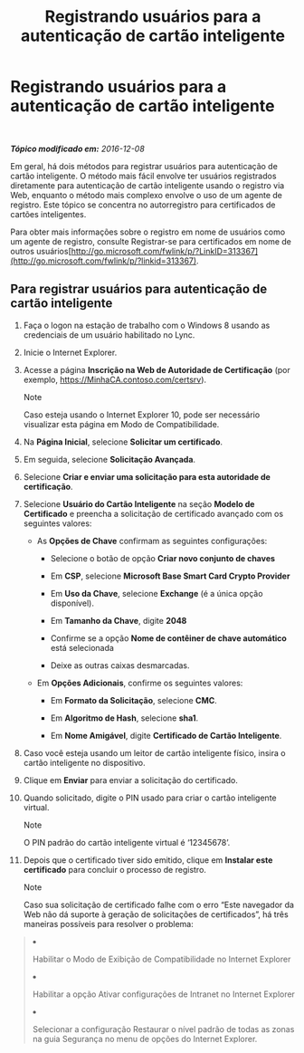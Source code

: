 ﻿---
title: Registrando usuários para a autenticação de cartão inteligente
TOCTitle: Registrando usuários para a autenticação de cartão inteligente
ms:assetid: a6445a83-a94b-423f-ba2a-12b5f84c5d75
ms:mtpsurl: https://technet.microsoft.com/pt-br/library/Dn308570(v=OCS.15)
ms:contentKeyID: 56270458
ms.date: 12/10/2016
mtps_version: v=OCS.15
ms.translationtype: HT
---

# Registrando usuários para a autenticação de cartão inteligente

 

_**Tópico modificado em:** 2016-12-08_

Em geral, há dois métodos para registrar usuários para autenticação de cartão inteligente. O método mais fácil envolve ter usuários registrados diretamente para autenticação de cartão inteligente usando o registro via Web, enquanto o método mais complexo envolve o uso de um agente de registro. Este tópico se concentra no autorregistro para certificados de cartões inteligentes.

Para obter mais informações sobre o registro em nome de usuários como um agente de registro, consulte Registrar-se para certificados em nome de outros usuários[http://go.microsoft.com/fwlink/p/?LinkID=313367](http://go.microsoft.com/fwlink/p/?linkid=313367).

## Para registrar usuários para autenticação de cartão inteligente

1.  Faça o logon na estação de trabalho com o Windows 8 usando as credenciais de um usuário habilitado no Lync.

2.  Inicie o Internet Explorer.

3.  Acesse a página **Inscrição na Web de Autoridade de Certificação** (por exemplo, https://MinhaCA.contoso.com/certsrv).
    
    > [!note]  
    > Caso esteja usando o Internet Explorer 10, pode ser necessário visualizar esta página em Modo de Compatibilidade.

4.  Na **Página Inicial**, selecione **Solicitar um certificado**.

5.  Em seguida, selecione **Solicitação Avançada**.

6.  Selecione **Criar e enviar uma solicitação para esta autoridade de certificação**.

7.  Selecione **Usuário do Cartão Inteligente** na seção **Modelo de Certificado** e preencha a solicitação de certificado avançado com os seguintes valores:
    
      - As **Opções de Chave** confirmam as seguintes configurações:
        
          - Selecione o botão de opção **Criar novo conjunto de chaves**
        
          - Em **CSP**, selecione **Microsoft Base Smart Card Crypto Provider**
        
          - Em **Uso da Chave**, selecione **Exchange** (é a única opção disponível).
        
          - Em **Tamanho da Chave**, digite **2048**
        
          - Confirme se a opção **Nome de contêiner de chave automático** está selecionada
        
          - Deixe as outras caixas desmarcadas.
    
      - Em **Opções Adicionais**, confirme os seguintes valores:
        
          - Em **Formato da Solicitação**, selecione **CMC**.
        
          - Em **Algoritmo de Hash**, selecione **sha1**.
        
          - Em **Nome Amigável**, digite **Certificado de Cartão Inteligente**.

8.  Caso você esteja usando um leitor de cartão inteligente físico, insira o cartão inteligente no dispositivo.

9.  Clique em **Enviar** para enviar a solicitação do certificado.

10. Quando solicitado, digite o PIN usado para criar o cartão inteligente virtual.
    
    > [!note]  
    > O PIN padrão do cartão inteligente virtual é ‘12345678’.

11. Depois que o certificado tiver sido emitido, clique em **Instalar este certificado** para concluir o processo de registro.
    
    > [!note]  
    > Caso sua solicitação de certificado falhe com o erro “Este navegador da Web não dá suporte à geração de solicitações de certificados”, há três maneiras possíveis para resolver o problema:    <ol>    
> <li><p>Habilitar o Modo de Exibição de Compatibilidade no Internet Explorer</p></li>    
> 
> <li><p>Habilitar a opção Ativar configurações de Intranet no Internet Explorer</p></li>    
> 
> 
> <li><p>Selecionar a configuração Restaurar o nível padrão de todas as zonas na guia Segurança no menu de opções do Internet Explorer.</p></li>    </ol>

